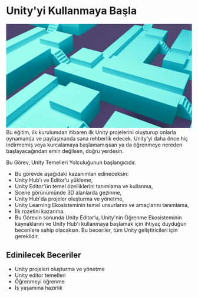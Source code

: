 # Unity'yi Kullanmaya Başla
![figures](https://raw.githubusercontent.com/Kodluyoruz/taskforce/main/unity-essentials/get-started-with-unity/figures/Mission%20A%20-%20Cover%20Image%20.png)
Bu eğitim, ilk kurulumdan itibaren ilk Unity projelerini oluşturup onlarla oynamanda ve paylaşmanda sana rehberlik edecek. Unity'yi daha önce hiç indirmemiş veya kurcalamaya başlamamışsan ya da öğrenmeye nereden başlayacağından emin değilsen, doğru yerdesin. 

Bu Görev, Unity Temelleri Yolculuğunun başlangıcıdır.

- Bu görevde aşağıdaki kazanımları edineceksin:
- Unity Hub'ı ve Editor’u yükleme,
- Unity Editor'ün temel özelliklerini tanımlama ve kullanma,
- Scene görünümünde 3D alanlarda gezinme,
- Unity Hub'da projeler oluşturma ve yönetme,
- Unity Learning Ekosisteminin temel unsurlarını ve amaçlarını tanımlama,
- İlk rozetini kazanma.
- Bu Görevin sonunda Unity Editor’u, Unity'nin Öğrenme Ekosisteminin kaynaklarını ve Unity Hub'ı kullanmaya başlamak için ihtiyaç duyduğun becerilere sahip olacaksın. Bu beceriler, tüm Unity geliştiricileri için gereklidir. 

## Edinilecek Beceriler
- Unity projeleri oluşturma ve yönetme
- Unity editor temelleri
- Öğrenmeyi öğrenme
- İş yaşamına hazırlık



